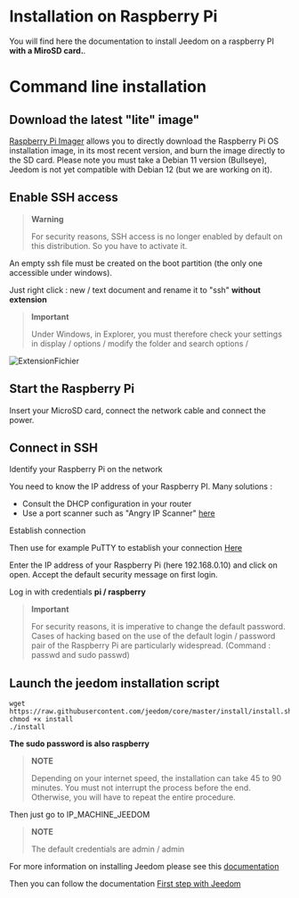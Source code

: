 # Installation on Raspberry Pi

You will find here the documentation to install Jeedom on a raspberry PI **with a MiroSD card.**. 

# Command line installation

## Download the latest "lite" image"

[Raspberry Pi Imager](https://www.raspberrypi.com/software/)  allows you to directly download the Raspberry Pi OS installation image, in its most recent version, and burn the image directly to the SD card. Please note you must take a Debian 11 version (Bullseye), Jeedom is not yet compatible with Debian 12 (but we are working on it).

## Enable SSH access

> **Warning**
>
> For security reasons, SSH access is no longer enabled by default on this distribution. So you have to activate it.

An empty ssh file must be created on the boot partition (the only one accessible under windows).

Just right click : new / text document and rename it to "ssh" **without extension**

> **Important**
>
> Under Windows, in Explorer, you must therefore check your settings in display / options / modify the folder and search options /

![ExtensionFichier](images/ExtensionFichier.PNG)

## Start the Raspberry Pi

Insert your MicroSD card, connect the network cable and connect the power.

## Connect in SSH

Identify your Raspberry Pi on the network

You need to know the IP address of your Raspberry PI. Many solutions :

-   Consult the DHCP configuration in your router
-   Use a port scanner such as "Angry IP Scanner" [here](http://angryip.org/download/#windows)

Establish connection

Then use for example PuTTY to establish your connection [Here](http://www.putty.org/)

Enter the IP address of your Raspberry Pi (here 192.168.0.10) and click on open. Accept the default security message on first login.

Log in with credentials **pi / raspberry**

> **Important**
>
> For security reasons, it is imperative to change the default password. Cases of hacking based on the use of the default login / password pair of the Raspberry Pi are particularly widespread. (Command : passwd and sudo passwd)

## Launch the jeedom installation script

```
wget https://raw.githubusercontent.com/jeedom/core/master/install/install.sh
chmod +x install
./install
```

**The sudo password is also raspberry**

> **NOTE**
>
> Depending on your internet speed, the installation can take 45 to 90 minutes. You must not interrupt the process before the end. Otherwise, you will have to repeat the entire procedure.

Then just go to IP\_MACHINE\_JEEDOM

> **NOTE**
>
> The default credentials are admin / admin

For more information on installing Jeedom please see this [documentation](https://doc.jeedom.com/en_US/installation/cli)

Then you can follow the documentation [First step with Jeedom](https://doc.jeedom.com/en_US/premiers-pas/index)
